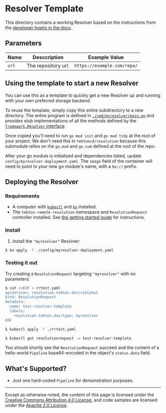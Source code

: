 # Resolver Template

This directory contains a working Resolver based on the instructions
from the [developer howto in the docs](../how-to-write-a-resolver.md).

## Parameters

| Name   | Desccription                 | Example Value               |
|--------|------------------------------|-----------------------------|
| `url`  | The repository url.          | `https://example.com/repo/` |

## Using the template to start a new Resolver

You can use this as a template to quickly get a new Resolver up and
running with your own preferred storage backend.

To reuse the template, simply copy this entire subdirectory to a new
directory. The entire program is defined in
[`./cmd/myresolver/main.go`](./cmd/myresolver/main.go) and provides stub
implementations of all the methods defined by the [`framework.Resolver`
interface](../../pkg/resolver/framework/interface.go).

Once copied you'll need to run `go mod init` and `go mod tidy` at the root
of your project. We don't need this in `tektoncd/resolution` because this
submodule relies on the `go.mod` and `go.sum` defined at the root of the repo.

After your go module is initialized and dependencies tidied, update
`config/myresolver-deployment.yaml`. The `image` field of the container
will need to point to your new go module's name, with a `ko://` prefix.

## Deploying the Resolver

### Requirements

- A computer with
  [`kubectl`](https://kubernetes.io/docs/tasks/tools/#kubectl) and
  [`ko`](https://github.com/google/ko) installed.
- The `tekton-remote-resolution` namespace and `ResolutionRequest`
  controller installed. See [the getting started
  guide](./getting-started.md#step-3-install-tekton-resolution) for
  instructions.

### Install

1. Install the `"myresolver"` Resolver:

```bash
$ ko apply -f ./config/myresolver-deployment.yaml
```

### Testing it out

Try creating a `ResolutionRequest` targeting `"myresolver"` with no parameters:

```bash
$ cat <<EOF > rrtest.yaml
apiVersion: resolution.tekton.dev/v1alpha1
kind: ResolutionRequest
metadata:
  name: test-resolver-template
  labels:
    resolution.tekton.dev/type: myresolver
EOF

$ kubectl apply -f ./rrtest.yaml

$ kubectl get resolutionrequest -w test-resolver-template
```

You should shortly see the `ResolutionRequest` succeed and the content of
a hello-world `Pipeline` base64-encoded in the object's `status.data`
field.

## What's Supported?

- Just one hard-coded `Pipeline` for demonstration purposes.

---

Except as otherwise noted, the content of this page is licensed under the
[Creative Commons Attribution 4.0 License](https://creativecommons.org/licenses/by/4.0/),
and code samples are licensed under the
[Apache 2.0 License](https://www.apache.org/licenses/LICENSE-2.0).
